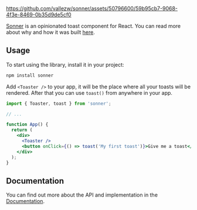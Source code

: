 https://github.com/vallezw/sonner/assets/50796600/59b95cb7-9068-4f3e-8469-0b35d9de5cf0

[Sonner](https://sonner.emilkowal.ski/) is an opinionated toast component for React. You can read more about why and how it was built [here](https://emilkowal.ski/ui/building-a-toast-component).

## Usage

To start using the library, install it in your project:

```bash
npm install sonner
```

Add `<Toaster />` to your app, it will be the place where all your toasts will be rendered.
After that you can use `toast()` from anywhere in your app.

```jsx
import { Toaster, toast } from 'sonner';

// ...

function App() {
  return (
    <div>
      <Toaster />
      <button onClick={() => toast('My first toast')}>Give me a toast</button>
    </div>
  );
}
```

## Documentation

You can find out more about the API and implementation in the [Documentation](https://sonner.emilkowal.ski/getting-started).
